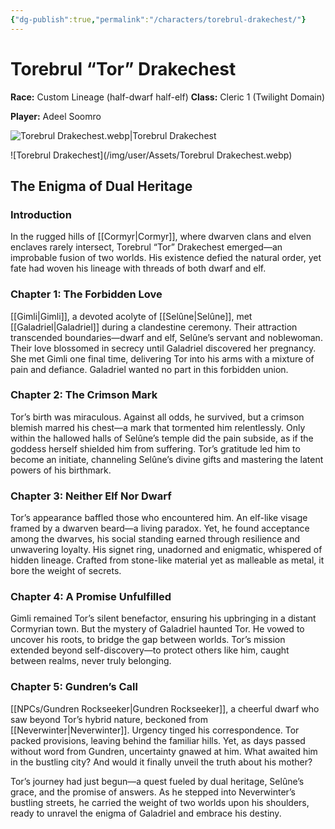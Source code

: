 ```yaml
---
{"dg-publish":true,"permalink":"/characters/torebrul-drakechest/"}
---
```


# Torebrul “Tor” Drakechest
**Race:** Custom Lineage (half-dwarf half-elf)
**Class:** Cleric 1 (Twilight Domain)

**Player:** Adeel Soomro

![Torebrul Drakechest.webp|Torebrul Drakechest](/img/user/Assets/Torebrul%20Drakechest.webp)

![Torebrul Drakechest](/img/user/Assets/Torebrul Drakechest.webp)

## The Enigma of Dual Heritage

### Introduction

In the rugged hills of [[Cormyr\|Cormyr]], where dwarven clans and elven enclaves rarely intersect, Torebrul “Tor” Drakechest emerged—an improbable fusion of two worlds. His existence defied the natural order, yet fate had woven his lineage with threads of both dwarf and elf.

### Chapter 1: The Forbidden Love

[[Gimli\|Gimli]], a devoted acolyte of [[Selûne\|Selûne]], met [[Galadriel\|Galadriel]] during a clandestine ceremony. Their attraction transcended boundaries—dwarf and elf, Selûne’s servant and noblewoman. Their love blossomed in secrecy until Galadriel discovered her pregnancy. She met Gimli one final time, delivering Tor into his arms with a mixture of pain and defiance. Galadriel wanted no part in this forbidden union.

### Chapter 2: The Crimson Mark

Tor’s birth was miraculous. Against all odds, he survived, but a crimson blemish marred his chest—a mark that tormented him relentlessly. Only within the hallowed halls of Selûne’s temple did the pain subside, as if the goddess herself shielded him from suffering. Tor’s gratitude led him to become an initiate, channeling Selûne’s divine gifts and mastering the latent powers of his birthmark.

### Chapter 3: Neither Elf Nor Dwarf

Tor’s appearance baffled those who encountered him. An elf-like visage framed by a dwarven beard—a living paradox. Yet, he found acceptance among the dwarves, his social standing earned through resilience and unwavering loyalty. His signet ring, unadorned and enigmatic, whispered of hidden lineage. Crafted from stone-like material yet as malleable as metal, it bore the weight of secrets.

### Chapter 4: A Promise Unfulfilled

Gimli remained Tor’s silent benefactor, ensuring his upbringing in a distant Cormyrian town. But the mystery of Galadriel haunted Tor. He vowed to uncover his roots, to bridge the gap between worlds. Tor’s mission extended beyond self-discovery—to protect others like him, caught between realms, never truly belonging.

### Chapter 5: Gundren’s Call

[[NPCs/Gundren Rockseeker\|Gundren Rockseeker]], a cheerful dwarf who saw beyond Tor’s hybrid nature, beckoned from [[Neverwinter\|Neverwinter]]. Urgency tinged his correspondence. Tor packed provisions, leaving behind the familiar hills. Yet, as days passed without word from Gundren, uncertainty gnawed at him. What awaited him in the bustling city? And would it finally unveil the truth about his mother?

Tor’s journey had just begun—a quest fueled by dual heritage, Selûne’s grace, and the promise of answers. As he stepped into Neverwinter’s bustling streets, he carried the weight of two worlds upon his shoulders, ready to unravel the enigma of Galadriel and embrace his destiny.
